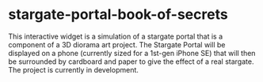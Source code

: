 # stargate-portal-book-of-secrets

This interactive widget is a simulation of a stargate portal that is a component of a 3D diorama art project. The Stargate Portal will be displayed on a phone (currently sized for a 1st-gen iPhone SE) that will then be surrounded by cardboard and paper to give the effect of a real stargate. The project is currently in development.